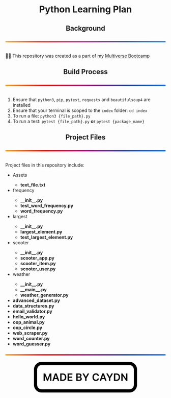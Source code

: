 <h1 align="center">Python Learning Plan</h1>
<div align="center">
  <h2>Background</h2>
  <img src="./img/gradient.svg" alt="A gradient separator used to distinguish sections of the page" draggable="false"
    style="max-width: 100%;" title="Gradient Separator">
</div>
<br>
<p>
  👨‍💻 This repository was created as a part of my <a href="https://www.multiverse.io/en-GB/programmes/software-engineering" draggable="false">Multiverse Bootcamp</a>
</p>
<div align="center">
  <h2>Build Process</h2>
  <img src="./img/gradient.svg" alt="A gradient separator used to distinguish sections of the page" draggable="false"
    style="max-width: 100%;" title="Gradient Separator">
</div>
<br>
<ol>
  <li>Ensure that <code>python3</code>, <code>pip</code>, <code>pytest</code>, <code>requests</code> and <code>beautifulsoup4</code> are installed</li>
  <li>Ensure that your terminal is scoped to the <code>index</code> folder: <code>cd index</code></li>
  <li>To run a file: <code>python3 {file_path}.py</code></li>
  <li>To run a test: <code>pytest {file_path}.py</code> <strong>or</strong> <code>pytest {package_name}</code></li>
</ol>
<div align="center">
  <h2>Project Files</h2>
  <img src="./img/gradient.svg" alt="A gradient separator used to distinguish sections of the page" draggable="false"
    style="max-width: 100%;" title="Gradient Separator">
</div>
<br>
<p>
  Project files in this repository include:
  <ul>
    <li>Assets</li>
      <ul>
        <li><strong>text_file.txt</strong></li>
      </ul>
    <li>frequency</li>
      <ul>
        <li><strong>__init__.py</strong></li>
        <li><strong>test_word_frequency.py</strong></li>
        <li><strong>word_frequency.py</strong></li>
      </ul>
    <li>largest</li>
      <ul>
        <li><strong>__init__.py</strong></li>
        <li><strong>largest_element.py</strong></li>
        <li><strong>test_largest_element.py</strong></li>
      </ul>
    <li>scooter</li>
      <ul>
        <li><strong>__init__.py</strong></li>
        <li><strong>scooter_app.py</strong></li>
        <li><strong>scooter_item.py</strong></li>
        <li><strong>scooter_user.py</strong></li>
      </ul>
    <li>weather</li>
      <ul>
        <li><strong>__init__.py</strong></li>
        <li><strong>__main__.py</strong></li>
        <li><strong>weather_generator.py</strong></li>
      </ul>
    <li><strong>advanced_dataset.py</strong></li>
    <li><strong>data_structures.py</strong></li>
    <li><strong>email_validator.py</strong></li>
    <li><strong>hello_world.py</strong></li>
    <li><strong>oop_animal.py</strong></li>
    <li><strong>oop_circle.py</strong></li>
    <li><strong>web_scraper.py</strong></li>
    <li><strong>word_counter.py</strong></li>
    <li><strong>word_guesser.py</strong></li>
  </ul>
</p>

<div align="center">
  <img src="./img/gradient.svg" alt="A gradient separator used to distinguish sections of the page" draggable="false"
    style="max-width: 100%;" title="Gradient Separator">
</div>
<br>
<div align="center">
  <img src="./img/madebycaydn.svg" alt="A badge showing that this was 'Made by Caydn'" draggable="false"
    title="Made by Caydn">
</div>